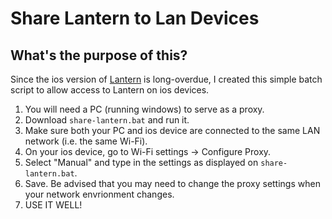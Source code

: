 # Share Lantern to Lan Devices

## What's the purpose of this?

Since the ios version of [Lantern](https://github.com/getlantern/lantern) is long-overdue, I created this simple batch script to allow access to Lantern on ios devices.

1. You will need a PC (running windows) to serve as a proxy.
2. Download `share-lantern.bat` and run it.
3. Make sure both your PC and ios device are connected to the same LAN network (i.e. the same Wi-Fi).
4. On your ios device, go to Wi-Fi settings -> Configure Proxy.
5. Select "Manual" and type in the settings as displayed on `share-lantern.bat`.
6. Save. Be advised that you may need to change the proxy settings when your network envrionment changes. 
7. USE IT WELL!
